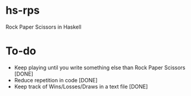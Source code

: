 # hs-rps
Rock Paper Scissors in Haskell
# To-do
- Keep playing until you write something else than Rock Paper Scissors [DONE]
- Reduce repetition in code [DONE]
- Keep track of Wins/Losses/Draws in a text file [DONE]
